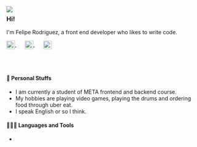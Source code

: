 <img align="left" src="https://i.imgur.com/jSSgkA4.gif" style="margin:0 20px 0 0">

### Hi!

I'm Felipe Rodriguez, a front end developer who likes to write code.

<p align="left" style="margin: 0 0 30px">
  <a href="https://stackoverflow.com/users/18821339/felipe-rodriguez-henriquez" target="_blank" style='margin-right:10px'>
    <img align="center" src="https://cdn.jsdelivr.net/npm/simple-icons@3.0.1/icons/stackoverflow.svg" alt="stackoverflow" height="22px" width="22px" />
  </a>
  &nbsp;&nbsp;
  <a href="https://www.linkedin.com/in/feliperodhen/" target="_blank" style='margin-right:10px'>
    <img align="center" src="https://cdn.jsdelivr.net/npm/simple-icons@3.0.1/icons/linkedin.svg" alt="linkedin" height="22px" width="22px" />
  </a>
  &nbsp;&nbsp;
  <a href="mailto:felipe.rodriguez.henriquez@gmail.com" target="_blank">
    <img align="center" src="https://cdn.jsdelivr.net/npm/simple-icons@3.0.1/icons/protonmail.svg" alt="email" height="22px" width="22px" />
  </a>
</p>

<br>

#### 🖤 Personal Stuffs

* I am currently a student of META frontend and backend course.
* My hobbies are playing video games, playing the drums and ordering food through uber eat.
* I speak English or so I think.

#### 👨🏻‍💻 Languages and Tools

*
